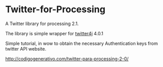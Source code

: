 Twitter-for-Processing
======================

A Twitter library for processing 2.1.

The library is simple wrapper for [twitter4j](http://twitter4j.org/) 4.0.1


Simple tutorial, in wow to obtain the necessary Authentication keys from twitter API website.

http://codigogenerativo.com/twitter-para-processing-2-0/

